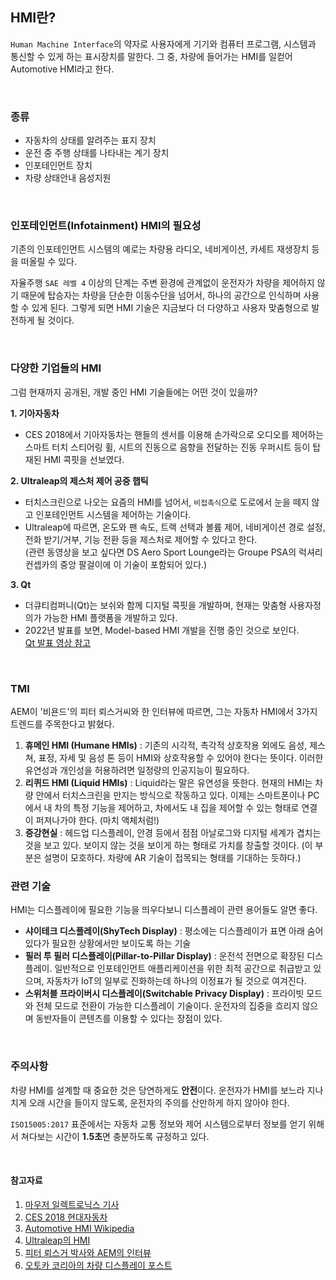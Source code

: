 ## HMI란?

`Human Machine Interface`의 약자로 사용자에게 기기와 컴퓨터 프로그램, 시스템과 통신할 수 있게 하는 표시장치를 말한다. 그 중, 차량에 들어가는 HMI를 일컫어 Automotive HMI라고 한다.

<br>

### 종류
- 자동차의 상태를 알려주는 표지 장치
- 운전 중 주행 상태를 나타내는 계기 장치
- 인포테인먼트 장치
- 차량 상태안내 음성지원

<br>


### 인포테인먼트(Infotainment) HMI의 필요성
기존의 인포테인먼트 시스템의 예로는 차량용 라디오, 네비게이션, 카세트 재생장치 등을 떠올릴 수 있다.

자율주행 `SAE 레벨 4` 이상의 단계는 주변 환경에 관계없이 운전자가 차량을 제어하지 않기 때문에 탑승자는 차량을 단순한 이동수단을 넘어서, 
하나의 공간으로 인식하며 사용할 수 있게 된다. 그렇게 되면 HMI 기술은 지금보다 더 다양하고 사용자 맞춤형으로 발전하게 될 것이다.  

<br>

### 다양한 기업들의 HMI
그럼 현재까지 공개된, 개발 중인 HMI 기술들에는 어떤 것이 있을까?

__1. 기아자동차__
- CES 2018에서 기아자동차는 핸들의 센서를 이용해 손가락으로 오디오를 제어하는 스마트 터치 스티어링 휠, 
시트의 진동으로 음향을 전달하는 진동 우퍼시트 등이 탑재된 HMI 콕핏을 선보였다.

__2. Ultraleap의 제스처 제어 공중 햅틱__
- 터치스크린으로 나오는 요즘의 HMI를 넘어서, `비접촉식`으로 도로에서 눈을 떼지 않고 인포테인먼트 시스템을 제어하는 기술이다.
- Ultraleap에 따르면, 온도와 팬 속도, 트랙 선택과 볼륨 제어, 네비게이션 경로 설정, 전화 받기/거부, 기능 전환 등을 제스처로 제어할 수 있다고 한다.  
(관련 동영상을 보고 싶다면 DS Aero Sport Lounge라는 Groupe PSA의 럭셔리 컨셉카의 중앙 팔걸이에 이 기술이 포함되어 있다.)

__3. Qt__
- 더큐티컴퍼니(Qt)는 보쉬와 함께 디지털 콕핏을 개발하며, 현재는 맞춤형 사용자정의가 가능한 HMI 플랫폼을 개발하고 있다. 
- 2022년 발표를 보면, Model-based HMI 개발을 진행 중인 것으로 보인다.  
[Qt 발표 영상 참고](https://youtu.be/e4K9nNFRhuA)


<br>

### TMI
AEM이 '비욘드'의 피터 뢰스거씨와 한 인터뷰에 따르면, 그는 자동차 HMI에서 3가지 트렌드를 주목한다고 밝혔다.
1. __휴메인 HMI (Humane HMIs)__ : 기존의 시각적, 촉각적 상호작용 외에도 음성, 제스쳐, 표정, 자세 및 음성 톤 등이 HMI와 상호작용할 수 있어야 한다는 뜻이다. 이러한 유연성과 개인성을 허용하려면 일정량의 인공지능이 필요하다.
2. __리퀴드 HMI (Liquid HMIs)__ : Liquid라는 말은 유연성을 뜻한다. 현재의 HMI는 차량 안에서 터치스크린을 만지는 방식으로 작동하고 있다. 이제는 스마트폰이나 PC에서 내 차의 특정 기능을 제어하고, 차에서도 내 집을 제어할 수 있는 형태로 연결이 퍼져나가야 한다. (마치 액체처럼!)
3. __증강현실__ : 헤드업 디스플레이, 안경 등에서 점점 아날로그와 디지털 세계가 겹치는 것을 보고 있다. 보이지 않는 것을 보이게 하는 형태로 가치를 창출할 것이다. (이 부분은 설명이 모호하다. 차량에 AR 기술이 접목되는 형태를 기대하는 듯하다.)


### 관련 기술
HMI는 디스플레이에 필요한 기능을 띄우다보니 디스플레이 관련 용어들도 알면 좋다.

- __샤이테크 디스플레이(ShyTech Display)__ : 평소에는 디스플레이가 표면 아래 숨어 있다가 필요한 상황에서만 보이도록 하는 기술
- __필러 투 필러 디스플레이(Pillar-to-Pillar Display)__ : 운전석 전면으로 확장된 디스플레이. 일반적으로 인포테인먼트 애플리케이션을 위한 최적 공간으로 취급받고 있으며, 자동차가 IoT의 일부로 진화하는데 하나의 이정표가 될 것으로 여겨진다.
- __스위처블 프라이버시 디스플레이(Switchable Privacy Display)__ : 프라이빗 모드와 전체 모드로 전환이 가능한 디스플레이 기술이다. 운전자의 집중을 흐리지 않으며 동반자들이 콘텐츠를 이용할 수 있다는 장점이 있다.

<br>

### 주의사항
차량 HMI를 설계할 때 중요한 것은 당연하게도 **안전**이다. 운전자가 HMI를 보느라 지나치게 오래 시간을 들이지 않도록, 운전자의 주의를 산만하게 하지 않아야 한다.

`ISO15005:2017` 표준에서는 자동차 교통 정보와 제어 시스템으로부터 정보를 얻기 위해서 쳐다보는 시간이 **1.5초**면 충분하도록 규정하고 있다.

<br>

#### 참고자료
1. [마우저 일렉트로닉스 기사](https://www.epnc.co.kr/news/articleView.html?idxno=222165)
2. [CES 2018 현대자동차](https://young.hyundai.com/magazine/motors/detail.do?seq=17280)
3. [Automotive HMI Wikipedia](https://ko.wikipedia.org/wiki/Automotive_HMI)
4. [Ultraleap의 HMI](https://docs.ultraleap.com/automotive-guidelines/designing-for-automotive-HMI.html#designing-for-reliability)
5. [피터 뢰스거 박사와 AEM의 인터뷰](https://www.autoelectronics.co.kr/article/articleView.asp?idx=4364)
6. [오토카 코리아의 차량 디스플레이 포스트](https://m.post.naver.com/viewer/postView.naver?volumeNo=34180082&memberNo=21293282)
